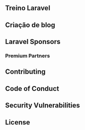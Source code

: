 
## Treino Laravel



## Criação de blog



## Laravel Sponsors



### Premium Partners


## Contributing


## Code of Conduct

## Security Vulnerabilities


## License
